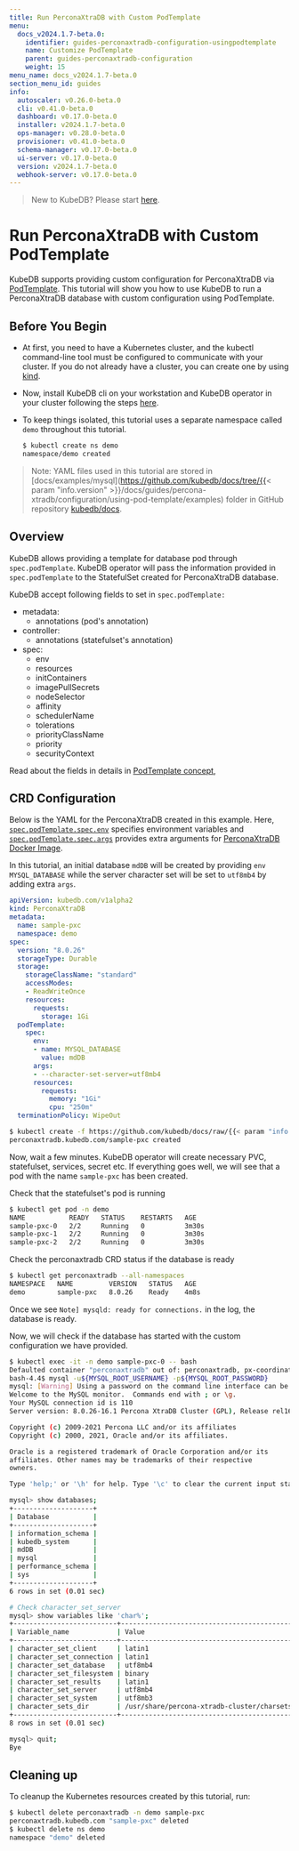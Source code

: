 ```yaml
---
title: Run PerconaXtraDB with Custom PodTemplate
menu:
  docs_v2024.1.7-beta.0:
    identifier: guides-perconaxtradb-configuration-usingpodtemplate
    name: Customize PodTemplate
    parent: guides-perconaxtradb-configuration
    weight: 15
menu_name: docs_v2024.1.7-beta.0
section_menu_id: guides
info:
  autoscaler: v0.26.0-beta.0
  cli: v0.41.0-beta.0
  dashboard: v0.17.0-beta.0
  installer: v2024.1.7-beta.0
  ops-manager: v0.28.0-beta.0
  provisioner: v0.41.0-beta.0
  schema-manager: v0.17.0-beta.0
  ui-server: v0.17.0-beta.0
  version: v2024.1.7-beta.0
  webhook-server: v0.17.0-beta.0
---
```


> New to KubeDB? Please start [here](/docs/v2024.1.7-beta.0/README).

# Run PerconaXtraDB with Custom PodTemplate

KubeDB supports providing custom configuration for PerconaXtraDB via [PodTemplate](/docs/v2024.1.7-beta.0/guides/percona-xtradb/concepts/perconaxtradb/#specpodtemplate). This tutorial will show you how to use KubeDB to run a PerconaXtraDB database with custom configuration using PodTemplate.

## Before You Begin

- At first, you need to have a Kubernetes cluster, and the kubectl command-line tool must be configured to communicate with your cluster. If you do not already have a cluster, you can create one by using [kind](https://kind.sigs.k8s.io/docs/user/quick-start/).

- Now, install KubeDB cli on your workstation and KubeDB operator in your cluster following the steps [here](/docs/v2024.1.7-beta.0/setup/README).

- To keep things isolated, this tutorial uses a separate namespace called `demo` throughout this tutorial.

  ```bash
  $ kubectl create ns demo
  namespace/demo created
  ```

> Note: YAML files used in this tutorial are stored in [docs/examples/mysql](https://github.com/kubedb/docs/tree/{{< param "info.version" >}}/docs/guides/percona-xtradb/configuration/using-pod-template/examples) folder in GitHub repository [kubedb/docs](https://github.com/kubedb/docs).

## Overview

KubeDB allows providing a template for database pod through `spec.podTemplate`. KubeDB operator will pass the information provided in `spec.podTemplate` to the StatefulSet created for PerconaXtraDB database.

KubeDB accept following fields to set in `spec.podTemplate:`

- metadata:
  - annotations (pod's annotation)
- controller:
  - annotations (statefulset's annotation)
- spec:
  - env
  - resources
  - initContainers
  - imagePullSecrets
  - nodeSelector
  - affinity
  - schedulerName
  - tolerations
  - priorityClassName
  - priority
  - securityContext

Read about the fields in details in [PodTemplate concept](/docs/v2024.1.7-beta.0/guides/percona-xtradb/concepts/perconaxtradb/#specpodtemplate),

## CRD Configuration

Below is the YAML for the PerconaXtraDB created in this example. Here, [`spec.podTemplate.spec.env`](/docs/v2024.1.7-beta.0/guides/percona-xtradb/concepts/perconaxtradb/#specpodtemplatespecenv) specifies environment variables and [`spec.podTemplate.spec.args`](/docs/v2024.1.7-beta.0/guides/percona-xtradb/concepts/perconaxtradb/#specpodtemplatespecargs) provides extra arguments for [PerconaXtraDB Docker Image](https://hub.docker.com/_/perconaxtradb/).

In this tutorial, an initial database `mdDB` will be created by providing `env` `MYSQL_DATABASE` while the server character set will be set to `utf8mb4` by adding extra `args`. 

```yaml
apiVersion: kubedb.com/v1alpha2
kind: PerconaXtraDB
metadata:
  name: sample-pxc
  namespace: demo
spec:
  version: "8.0.26"
  storageType: Durable
  storage:
    storageClassName: "standard"
    accessModes:
    - ReadWriteOnce
    resources:
      requests:
        storage: 1Gi
  podTemplate:
    spec:
      env:
      - name: MYSQL_DATABASE
        value: mdDB
      args:
      - --character-set-server=utf8mb4
      resources:
        requests:
          memory: "1Gi"
          cpu: "250m"
  terminationPolicy: WipeOut
```


```bash
$ kubectl create -f https://github.com/kubedb/docs/raw/{{< param "info.version" >}}/docs/guides/percona-xtradb/configuration/using-pod-template/examples/md-misc-config.yaml
perconaxtradb.kubedb.com/sample-pxc created
```

Now, wait a few minutes. KubeDB operator will create necessary PVC, statefulset, services, secret etc. If everything goes well, we will see that a pod with the name `sample-pxc` has been created.

Check that the statefulset's pod is running

```bash
$ kubectl get pod -n demo
NAME           READY   STATUS    RESTARTS   AGE
sample-pxc-0   2/2     Running   0          3m30s
sample-pxc-1   2/2     Running   0          3m30s
sample-pxc-2   2/2     Running   0          3m30s
```

Check the perconaxtradb CRD status if the database is ready

```bash
$ kubectl get perconaxtradb --all-namespaces
NAMESPACE   NAME         VERSION   STATUS   AGE
demo        sample-pxc   8.0.26    Ready    4m8s
```

Once we see `Note] mysqld: ready for connections.` in the log, the database is ready.

Now, we will check if the database has started with the custom configuration we have provided.

```bash
$ kubectl exec -it -n demo sample-pxc-0 -- bash
Defaulted container "perconaxtradb" out of: perconaxtradb, px-coordinator, px-init (init)
bash-4.4$ mysql -u${MYSQL_ROOT_USERNAME} -p${MYSQL_ROOT_PASSWORD}
mysql: [Warning] Using a password on the command line interface can be insecure.
Welcome to the MySQL monitor.  Commands end with ; or \g.
Your MySQL connection id is 110
Server version: 8.0.26-16.1 Percona XtraDB Cluster (GPL), Release rel16, Revision b141904, WSREP version 26.4.3

Copyright (c) 2009-2021 Percona LLC and/or its affiliates
Copyright (c) 2000, 2021, Oracle and/or its affiliates.

Oracle is a registered trademark of Oracle Corporation and/or its
affiliates. Other names may be trademarks of their respective
owners.

Type 'help;' or '\h' for help. Type '\c' to clear the current input statement.

mysql> show databases;
+--------------------+
| Database           |
+--------------------+
| information_schema |
| kubedb_system      |
| mdDB               |
| mysql              |
| performance_schema |
| sys                |
+--------------------+
6 rows in set (0.01 sec)

# Check character_set_server
mysql> show variables like 'char%';
+--------------------------+---------------------------------------------+
| Variable_name            | Value                                       |
+--------------------------+---------------------------------------------+
| character_set_client     | latin1                                      |
| character_set_connection | latin1                                      |
| character_set_database   | utf8mb4                                     |
| character_set_filesystem | binary                                      |
| character_set_results    | latin1                                      |
| character_set_server     | utf8mb4                                     |
| character_set_system     | utf8mb3                                     |
| character_sets_dir       | /usr/share/percona-xtradb-cluster/charsets/ |
+--------------------------+---------------------------------------------+
8 rows in set (0.01 sec)

mysql> quit;
Bye
```

## Cleaning up

To cleanup the Kubernetes resources created by this tutorial, run:

```bash
$ kubectl delete perconaxtradb -n demo sample-pxc
perconaxtradb.kubedb.com "sample-pxc" deleted
$ kubectl delete ns demo
namespace "demo" deleted
```
